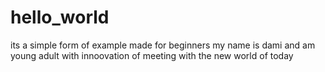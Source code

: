 # hello_world
its a simple form of example made for beginners
my name is dami and am young adult with innoovation of meeting with the new world of today
